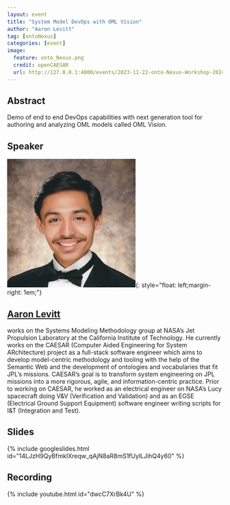 ```yaml
---
layout: event
title: "System Model DevOps with OML Vision"
author: "Aaron Levitt"
tag: [ontoNexus]
categories: [event]
image:
  feature: onto_Nexus.png
  credit: openCAESAR
  url: http://127.0.0.1:4000/events/2023-11-22-onto-Nexus-Workshop-2024
---
```


## Abstract
Demo of end to end DevOps capabilities with next generation tool for authoring and analyzing OML models called OML Vision.

## Speaker

![Aaron Levitt](img/Levitt.jpeg){: style="float: left;margin-right: 1em;"}

<h2><a href="mailto:aaron.levitt@jpl.nasa.gov">Aaron Levitt</a></h2> works on the Systems Modeling Methodology group at NASA’s Jet Propulsion Laboratory at the California Institute of Technology. He currently works on the CAESAR (Computer Aided Engineering for System ARchitecture) project as a full-stack software engineer which aims to develop model-centric methodology and tooling with the help of the Semantic Web and the development of ontologies and vocabularies that fit JPL’s missions. CAESAR’s goal is to transform system engineering on JPL missions into a more rigorous, agile, and information-centric practice. Prior to working on CAESAR, he worked as an electrical engineer on NASA’s Lucy spacecraft doing V&V (Verification and Validation) and as an EGSE (Electrical Ground Support Equipment) software engineer writing scripts for I&T (Integration and Test).

## Slides

{% include googleslides.html id="14LJzH9QyBfmkIXreqw_qAjN8aR8mS1fUylLJihQ4y60" %}

## Recording

{% include youtube.html id="dwcC7XrBk4U" %}